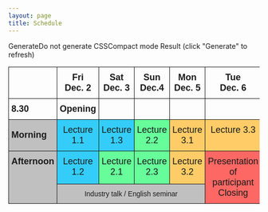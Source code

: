 ```yaml
---
layout: page
title: Schedule
---
```


 GenerateDo not generate CSSCompact mode
Result (click "Generate" to refresh)
<style type="text/css">
.tg  {border-collapse:collapse;border-spacing:0;}
.tg td{font-family:Arial, sans-serif;font-size:14px;padding:10px 5px;border-style:solid;border-width:1px;overflow:hidden;word-break:normal;}
.tg th{font-family:Arial, sans-serif;font-size:14px;font-weight:normal;padding:10px 5px;border-style:solid;border-width:1px;overflow:hidden;word-break:normal;}
.tg .tg-xibm{font-weight:bold;font-size:18px;background-color:#c0c0c0;vertical-align:top}
.tg .tg-8u54{font-size:18px;background-color:#67fd9a;text-align:center}
.tg .tg-d0ud{font-weight:bold;font-size:18px;background-color:#c0c0c0}
.tg .tg-2thk{background-color:#c0c0c0;text-align:center}
.tg .tg-1514{font-size:18px;background-color:#fd6864;text-align:center;vertical-align:top}
.tg .tg-bn4o{font-weight:bold;font-size:18px;text-align:center;vertical-align:top}
.tg .tg-asmn{font-weight:bold;font-size:18px;text-align:center}
.tg .tg-o3ty{font-size:18px;background-color:#34cdf9;text-align:center}
.tg .tg-uy9o{font-size:18px}
.tg .tg-t103{font-weight:bold;font-size:18px}
.tg .tg-izya{font-size:18px;text-align:center}
.tg .tg-13pz{font-size:18px;text-align:center;vertical-align:top}
.tg .tg-cxqj{font-size:18px;background-color:#ffcc67;text-align:center;vertical-align:top}
.tg .tg-ifi7{font-size:18px;background-color:#34cdf9;text-align:center;vertical-align:top}
.tg .tg-hje9{font-size:18px;background-color:#67fd9a;text-align:center;vertical-align:top}
</style>
<table class="tg">
  <tr>
    <th class="tg-uy9o"></th>
    <th class="tg-asmn">Fri<br>Dec. 2</th>
    <th class="tg-asmn">Sat<br>Dec. 3</th>
    <th class="tg-asmn">Sun<br>Dec.4</th>
    <th class="tg-bn4o">Mon<br>Dec. 5</th>
    <th class="tg-bn4o">Tue<br>Dec. 6</th>
  </tr>
  <tr>
    <td class="tg-t103">8.30</td>
    <td class="tg-asmn">Opening</td>
    <td class="tg-izya"></td>
    <td class="tg-izya"></td>
    <td class="tg-13pz"></td>
    <td class="tg-13pz"></td>
  </tr>
  <tr>
    <td class="tg-d0ud">Morning</td>
    <td class="tg-o3ty">Lecture 1.1</td>
    <td class="tg-o3ty">Lecture 1.3</td>
    <td class="tg-8u54">Lecture 2.2</td>
    <td class="tg-cxqj">Lecture 3.1</td>
    <td class="tg-cxqj">Lecture 3.3</td>
  </tr>
  <tr>
    <td class="tg-xibm" rowspan="2">Afternoon</td>
    <td class="tg-ifi7">Lecture 1.2</td>
    <td class="tg-hje9">Lecture 2.1</td>
    <td class="tg-hje9">Lecture 2.3</td>
    <td class="tg-cxqj">Lecture 3.2</td>
    <td class="tg-1514" rowspan="2">Presentation of participant<br>Closing</td>
  </tr>
  <tr>
    <td class="tg-2thk" colspan="4">Industry talk / English seminar</td>
  </tr>
</table>
